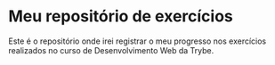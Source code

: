 # Meu repositório de exercícios

Este é o repositório onde irei registrar o meu progresso nos exercícios realizados no curso de Desenvolvimento Web da Trybe.